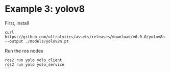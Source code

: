 # Example 3: yolov8

First, install 
```
curl https://github.com/ultralytics/assets/releases/download/v0.0.0/yolov8n.pt --output ./models/yolov8n.pt
```

Run the ros nodes
```
ros2 run yolo yolo_client
ros2 run yolo yolo_service
``